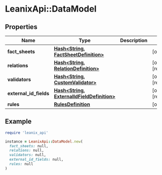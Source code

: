 # LeanixApi::DataModel

## Properties

| Name | Type | Description | Notes |
| ---- | ---- | ----------- | ----- |
| **fact_sheets** | [**Hash&lt;String, FactSheetDefinition&gt;**](FactSheetDefinition.md) |  | [optional] |
| **relations** | [**Hash&lt;String, RelationDefinition&gt;**](RelationDefinition.md) |  | [optional][readonly] |
| **validators** | [**Hash&lt;String, CustomValidator&gt;**](CustomValidator.md) |  | [optional][readonly] |
| **external_id_fields** | [**Hash&lt;String, ExternalIdFieldDefinition&gt;**](ExternalIdFieldDefinition.md) |  | [optional][readonly] |
| **rules** | [**RulesDefinition**](RulesDefinition.md) |  | [optional] |

## Example

```ruby
require 'leanix_api'

instance = LeanixApi::DataModel.new(
  fact_sheets: null,
  relations: null,
  validators: null,
  external_id_fields: null,
  rules: null
)
```

